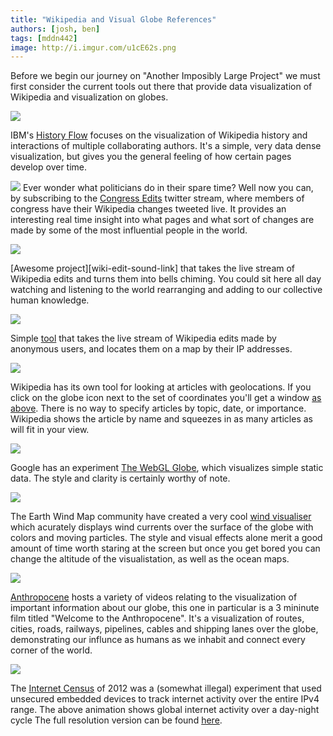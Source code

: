 ```yaml
---
title: "Wikipedia and Visual Globe References"
authors: [josh, ben]
tags: [mddn442]
image: http://i.imgur.com/u1cE62s.png
---
```


Before we begin our journey on "Another Imposibly Large Project" we must first consider the current tools out there that provide data visualization of Wikipedia and visualization on globes.

![][history-flow-pic]

IBM's [History Flow][history-flow-link] focuses on the visualization of Wikipedia history and interactions of multiple collaborating authors. It's a simple, very data dense visualization, but gives you the general feeling of how certain pages develop over time.

![][wiki-edit-twitter-pic]
Ever wonder what politicians do in their spare time? Well now you can, by subscribing to the [Congress Edits][wiki-edit-twitter-link] twitter stream, where members of congress have their Wikipedia changes tweeted live. It provides an interesting real time insight into what pages and what sort of changes are made by some of the most influential people in the world.

![][wiki-edit-edit-sound-pic]

[Awesome project][wiki-edit-sound-link] that takes the live stream of Wikipedia edits and turns them into bells chiming. You could sit here all day watching and listening to the world rearranging and adding to our collective human knowledge.

![][wiki-edit-locator-pic]

Simple [tool][wiki-edit-locator-link] that takes the live stream of Wikipedia edits made by anonymous users, and locates them on a map by their IP addresses.

![][wiki-lincoln-memorial-pic]

Wikipedia has its own tool for looking at articles with geolocations. If you click on the globe icon next to the set of coordinates you'll get a window [as above][wiki-lincoln-memorial-link]. There is no way to specify articles by topic, date, or importance. Wikipedia shows the article by name and squeezes in as many articles as will fit in your view.

![][google-globe-pic]

Google has an experiment [The WebGL Globe][google-globe-link], which visualizes simple static data. The style and clarity is certainly worthy of note.

![][wind-visual-pic]

The Earth Wind Map community have created a very cool [wind visualiser][wind-visual-link] which acurately displays wind currents over the surface of the globe with colors and moving particles. The style and visual effects alone merit a good amount of time worth staring at the screen but once you get bored you can change the altitude of the visualistation, as well as the ocean maps.

![][anthropocene-pic]

[Anthropocene][anthropocene-link] hosts a variety of videos relating to the visualization of important information about our globe, this one in particular is a 3 mininute film titled "Welcome to the Anthropocene". It's a visualization of routes, cities, roads, railways, pipelines, cables and shipping lanes over the globe, demonstrating our influnce as humans as we inhabit and connect every corner of the world.

![][internet-census-pic]

The [Internet Census][internet-census-link] of 2012 was a (somewhat illegal) experiment that used unsecured embedded devices to track internet activity over the entire IPv4 range. The above animation shows global internet activity over a day-night cycle The full resolution version can be found [here][internet-census-big-pic].


[history-flow-link]: https://www.research.ibm.com/visual/projects/history_flow/
[history-flow-pic]: http://i.imgur.com/1lb1myK.png
[wiki-edit-twitter-link]: https://twitter.com/congressedits
[wiki-edit-twitter-pic]: http://i.imgur.com/gX0vlZO.png
[wiki-edit-edit-sound-link]: http://listen.hatnote.com/
[wiki-edit-edit-sound-pic]: http://i.imgur.com/FYSwbqr.png
[wiki-edit-locator-link]: http://www.lkozma.net/wpv/index.html
[wiki-edit-locator-pic]: http://i.imgur.com/VZz7buT.png
[wiki-lincoln-memorial-link]: http://en.wikipedia.org/wiki/Lincoln_Memorial
[wiki-lincoln-memorial-pic]: http://i.imgur.com/koGzsgj.png

[google-globe-link]: https://www.chromeexperiments.com/globe
[google-globe-pic]: http://i.imgur.com/gaiBlEK.png
[wind-visual-link]: http://earth.nullschool.net/
[wind-visual-pic]: http://i.imgur.com/u1cE62s.png
[anthropocene-link]: http://www.anthropocene.info/en/home
[anthropocene-pic]: http://i.imgur.com/m6u7eAP.png

[internet-census-link]: http://internetcensus2012.bitbucket.org/paper.html
[internet-census-pic]: http://i.imgur.com/fbQgvK7.gif
[internet-census-big-pic]: http://internetcensus2012.bitbucket.org/images/geovideo.gif
